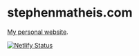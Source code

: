 # stephenmatheis.com

[My personal website](https://stephenmatheis.com).

[![Netlify Status](https://api.netlify.com/api/v1/badges/d3df240b-75ec-4a83-8e75-9bceb9fe0978/deploy-status)](https://app.netlify.com/sites/wonderful-kare-f300cd/deploys)
